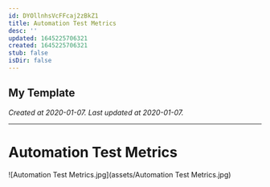 ```yaml
---
id: DYOllnhsVcFFcaj2zBkZ1
title: Automation Test Metrics
desc: ''
updated: 1645225706321
created: 1645225706321
stub: false
isDir: false
---
```

My Template
---

_Created at 2020-01-07._
_Last updated at 2020-01-07._




---

# Automation Test Metrics


![Automation Test Metrics.jpg](assets/Automation Test Metrics.jpg)

